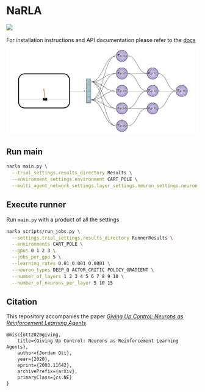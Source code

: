 # NaRLA

![](https://github.com/Multi-Agent-Networks/NaRLA/actions/workflows/sphinx.yml/badge.svg)

For installation instructions and API documentation please refer to the [docs](https://multi-agent-networks.github.io/NaRLA/)

![network.png](figures%2Fnetwork.png)


## Run main
```bash 
narla main.py \
  --trial_settings.results_directory Results \
  --environment_settings.environment CART_POLE \
  --multi_agent_network_settings.layer_settings.neuron_settings.neuron_type POLICY_GRADIENT
```

## Execute runner
Run `main.py` with a product of all the settings
```bash 
narla scripts/run_jobs.py \
  --settings.trial_settings.results_directory RunnerResults \
  --environments CART_POLE \
  --gpus 0 1 2 3 \
  --jobs_per_gpu 5 \
  --learning_rates 0.01 0.001 0.0001 \
  --neuron_types DEEP_Q ACTOR_CRITIC POLICY_GRADIENT \
  --number_of_layers 1 2 3 4 5 6 7 8 9 10 \
  --number_of_neurons_per_layer 5 10 15
```

## Citation
This repository accompanies the paper [*Giving Up Control: Neurons as Reinforcement Learning Agents*](https://arxiv.org/abs/2003.11642)

```
@misc{ott2020giving,
    title={Giving Up Control: Neurons as Reinforcement Learning Agents},
    author={Jordan Ott},
    year={2020},
    eprint={2003.11642},
    archivePrefix={arXiv},
    primaryClass={cs.NE}
}
```
